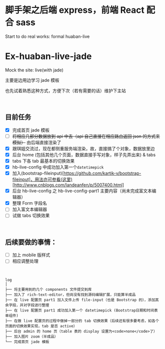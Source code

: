 # 脚手架之后端 express，前端 React 配合 sass

Start to do real works: formal huaban-live












# Ex-huaban-live-jade

Mock the site: live(with jade)

<p>主要是边用边学习 jade 模板</p>
<p>也先试着熟悉这种方式，方便下次（若有需要的话）维护下主站</p>

<br />

## 目前任务
- [x] 完成首页 jade 模板
- [ ] <del>将相应几部分数据放到 api 中去（api 自己直接在相应路由返回 json 的方式来模拟）</del> 由后端直接渲染了
- [x] 跟琪姐交流过，现在都侧重服务端渲染，故，直接搞了个对象，数据放里边 
- [x] 后台 home (包括其他几个页面，数据直接手写对象，样子先弄出来) & tabs
- [x] tabs 下各 tab 最基本的切换效果
- [x] hb-live-config 中成功加入第一个<code>datetimepick</code>
- [x] 加入(bootstrap-fileinput)[https://github.com/kartik-v/bootstrap-fileinput]，用法亦可参看(这里)[http://www.cnblogs.com/landeanfen/p/5007400.html]
- [x] 后台 hb-live-config 之 hb-live-config-part1 主要内容（尚未完成富文本编辑器）
- [x] 整理 Form 字段名
- [ ] 加入富文本编辑器
- [ ] 试做 tabs 切换效果

<br />

## 后续要做的事情：
* [ ] 加上 mobile 版样式
* [ ] 相应调整处理

<br />

```
log
│  
├── 将主要用到的几个 components 文件提交到库
├── 加入了 rich-text-editor，但尚没有找到源码编辑扩展，只能算半成品
├── 在 live 配置页 part1 加入文件上传 file-input（也是 Bootstrap 的），添加其余字段，并对字段进行整理
├── 在 live 配置页 part1 成功加入第一个 datetimepick (Bootstrap日期和时间表单组件)
├── 在做 live 配置页的过程中做掉一部分的 tab 切换效果（后续还有很多要考虑，如各个页面的切换效果实现，tab 是否 active）
├── 后台 admin 的 home 页（table 表的 display 设置为<code>none</code>了）
├── 加入图片 zoom（半成品）
└── 完成首页 jade 模板 
```